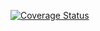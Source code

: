 [![Coverage Status](https://coveralls.io/repos/github/chrisribia/FlaskBlog/badge.svg?branch=master)](https://coveralls.io/github/chrisribia/FlaskBlog?branch=master)
 
 


